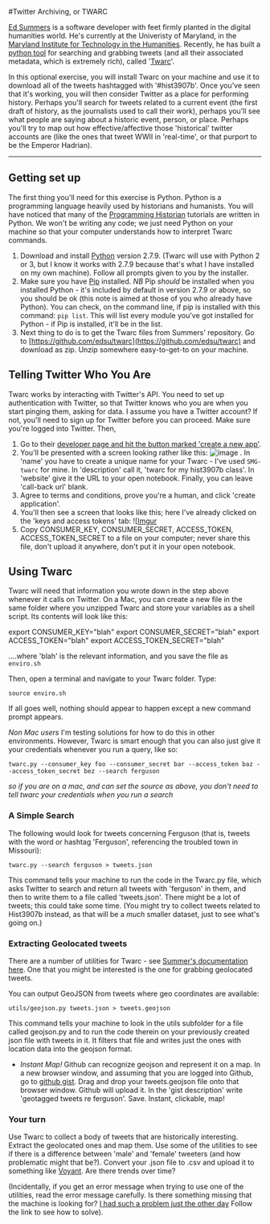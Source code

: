 #Twitter Archiving, or TWARC

[Ed Summers](http://inkdroid.org/journal/) is a software developer with feet firmly planted in the digital humanities world. He's currently at the Univeristy of Maryland, in the [Maryland Institute for Technology in the Humanities](http://mith.umd.edu/). Recently, he has built a [python tool](http://mith.umd.edu/) for searching and grabbing tweets (and all their associated metadata, which is extremely rich), called '[Twarc](https://github.com/edsu/twarc)'.

In this optional exercise, you will install Twarc on your machine and use it to download all of the tweets hashtagged with '#hist3907b'. Once you've seen that it's working, you will then consider Twitter as a place for performing history. Perhaps you'll search for tweets related to a current event (the first draft of history, as the journalists used to call their work), perhaps you'll see what people are saying about a historic event, person, or place. Perhaps you'll try to map out how effective/affective those 'historical' twitter accounts are (like the ones that tweet WWII in 'real-time', or that purport to be the Emperor Hadrian).

-----

## Getting set up

The first thing you'll need for this exercise is Python. Python is a programming language heavily used by historians and humanists. You will have noticed that many of the [Programming Historian](http://programminghistorian.org/) tutorials are written in Python. We won't be writing any code; we just need Python on your machine so that your computer understands how to interpret Twarc commands.

1. Download and install [Python](https://www.python.org/downloads/) version 2.7.9. (Twarc will use with Python 2 or 3, but I know it works with 2.7.9 because that's what I have installed on my own machine). Follow all prompts given to you by the installer.
2. Make sure you have [Pip](https://pip.pypa.io/en/latest/installing.html) installed. *NB* Pip *should* be installed when you installed Python - it's included by default in version 2.7.9 or above, so you should be ok (this note is aimed at those of you who already have Python). You can check, on the command line, if pip is installed with this command: ``` pip list ```. This will list every module you've got installed for Python - if Pip is installed, it'll be in the list.
3. Next thing to do is to get the Twarc files from Summers' repository. Go to [https://github.com/edsu/twarc](https://github.com/edsu/twarc) and download as zip. Unzip somewhere easy-to-get-to on your machine.

## Telling Twitter Who You Are

Twarc works by interacting with Twitter's API. You need to set up authentication with Twitter, so that Twitter knows who you are when you start pinging them, asking for data. I assume you have a Twitter account? If not, you'll need to sign up for Twitter before you can proceed. Make sure you're logged into Twitter. Then,
1. Go to their [developer page and hit the button marked 'create a new app'](https://apps.twitter.com/).
2. You'll be presented with a screen looking rather like this: ![image](https://spring.io/guides/gs/register-twitter-app/images/tw-create-app.png) . In 'name' you have to create a unique name for your Twarc - I've used ``` SMG-twarc ``` for mine. In 'description' call it, 'twarc for my hist3907b class'. In 'website' give it the URL to your open notebook. Finally, you can leave 'call-back url' blank.
3. Agree to terms and conditions, prove you're a human, and click 'create application'.
4. You'll then see a screen that looks like this; here I've already clicked on the 'keys and access tokens' tab: ![[Imgur](http://i.imgur.com/mM4hZNN.png)
5. Copy CONSUMER_KEY, CONSUMER_SECRET, ACCESS_TOKEN, ACCESS_TOKEN_SECRET to a file on your computer; never share this file, don't upload it anywhere, don't put it in your open notebook.

## Using Twarc

Twarc will need that information you wrote down in the step above whenever it calls on Twitter. On a Mac, you can create a new file in the same folder where you unzipped Twarc and store your variables as a shell script. Its contents will look like this:

export CONSUMER_KEY="blah"
export CONSUMER_SECRET="blah"
export ACCESS_TOKEN="blah"
export ACCESS_TOKEN_SECRET="blah"

....where 'blah' is the relevant information, and you save the file as ```enviro.sh```

Then, open a terminal and navigate to your Twarc folder. Type:

```source enviro.sh```

If all goes well, nothing should appear to happen except a new command prompt appears.

*Non Mac users* I'm testing solutions for how to do this in other environments. However, Twarc is smart enough that you can also just give it your credentials whenever you run a query, like so:

`twarc.py --consumer_key foo --consumer_secret bar --access_token baz --access_token_secret bez --search ferguson`

_so if you are on a mac, and can set the source as above, you don't need to tell twarc your credentials when you run a search_

### A Simple Search

The following would look for tweets concerning Ferguson (that is, tweets with the word or hashtag 'Ferguson', referencing the troubled town in Missouri):

`twarc.py --search ferguson > tweets.json`

This command tells your machine to run the code in the Twarc.py file, which asks Twitter to search and return all tweets with 'ferguson' in them, and then to write them to a file called 'tweets.json'. There might be a lot of tweets; this could take some time. (You might try to collect tweets related to Hist3907b instead, as that will be a *much* smaller dataset, just to see what's going on.)

### Extracting Geolocated tweets

There are a number of utilities for Twarc - see [Summer's documentation here](https://github.com/edsu/twarc#utilities). One that you might be interested is the one for grabbing geolocated tweets.

You can output GeoJSON from tweets where geo coordinates are available:

``` utils/geojson.py tweets.json > tweets.geojson ```

This command tells your machine to look in the utils subfolder for a file called geojson.py and to run the code therein on your previously created json file with tweets in it. It filters that file and writes just the ones with location data into the geojson format. 

+ *Instant Map!* Github can recognize geojson and represent it on a map. In a new browser window, and assuming that you are logged into Github, go to [github gist](http://gist.github.com). Drag and drop your tweets.geojson file onto that browser window. Github will upload it. In the 'gist description' write 'geotagged tweets re ferguson'. Save. Instant, clickable, map!

### Your turn

Use Twarc to collect a body of tweets that are historically interesting. Extract the geolocated ones and map them. Use some of the utilities to see if there is a difference between 'male' and 'female' tweeters (and how problematic might that be?). Convert your .json file to .csv and upload it to something like [Voyant](http://voyant-tools.org). Are there trends over time?

(Incidentally, if you get an error message when trying to use one of the utilities, read the error message carefully. Is there something missing that the machine is looking for? [I had such a problem just the other day](https://twitter.com/edsu/status/567505909040304128) Follow the link to see how to solve).
